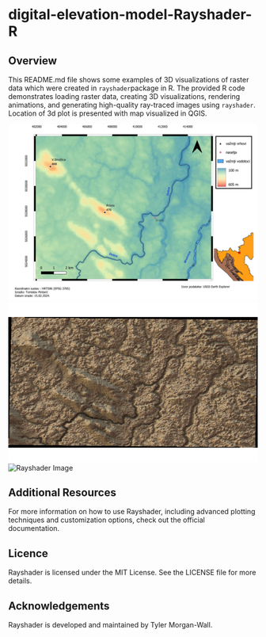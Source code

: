 # digital-elevation-model-Rayshader-R


## Overview

This README.md file shows some examples of 3D visualizations of raster data which were created in `rayshader`package in R. The provided R code demonstrates loading raster data, creating 3D visualizations, rendering animations, and generating high-quality ray-traced images using `rayshader`. Location of 3d plot is presented with map visualized in QGIS. 

![Rayshader Image](https://github.com/Tomislav14/digital-elevation-model-Rayshader-R/blob/main/images/DEM_MAP_ORG.jpeg)
![Rayshader Image](https://github.com/Tomislav14/digital-elevation-model-Rayshader-R/blob/main/images/rayshader_croatia.png)
![Rayshader Image](https://github.com/Tomislav14/digital-elevation-model-Rayshader-R/blob/main/3d%20plot%20org.gif)

## Additional Resources

For more information on how to use Rayshader, including advanced plotting techniques and customization options, check out the official documentation.

## Licence
Rayshader is licensed under the MIT License. See the LICENSE file for more details.

## Acknowledgements
Rayshader is developed and maintained by Tyler Morgan-Wall. 
